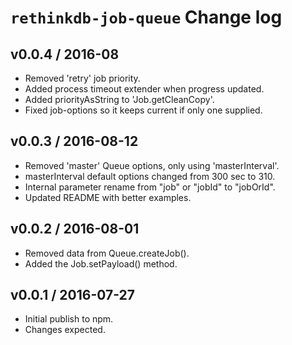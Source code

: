 # `rethinkdb-job-queue` Change log

## v0.0.4 / 2016-08

*   Removed 'retry' job priority.
*   Added process timeout extender when progress updated.
*   Added priorityAsString to 'Job.getCleanCopy'.
*   Fixed job-options so it keeps current if only one supplied.

## v0.0.3 / 2016-08-12

*   Removed 'master' Queue options, only using 'masterInterval'.
*   masterInterval default options changed from 300 sec to 310.
*   Internal parameter rename from "job" or "jobId" to "jobOrId".
*   Updated README with better examples.

## v0.0.2 / 2016-08-01

*   Removed data from Queue.createJob().
*   Added the Job.setPayload() method.

## v0.0.1 / 2016-07-27

*   Initial publish to npm.
*   Changes expected.
